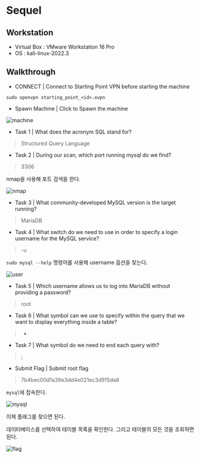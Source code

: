 # Sequel

## Workstation
- Virtual Box : VMware Workstation 16 Pro
- OS : kali-linux-2022.3

## Walkthrough

* CONNECT | Connect to Starting Point VPN before starting the machine

```
sudo openvpn starting_point_<id>.ovpn
```

* Spawn Machine | Click to Spawn the machine

![machine]()

* Task 1 | What does the acronym SQL stand for?

> Structured Query Language

* Task 2 | During our scan, which port running mysql do we find?

> 3306

nmap을 사용해 포트 검색을 한다.

![nmap]()

* Task 3 | What community-developed MySQL version is the target running?

> MariaDB

* Task 4 | What switch do we need to use in order to specify a login username for the MySQL service?

> -u

`sudo mysql --help` 명령어를 사용해 username 옵션을 찾는다.

![user]()


* Task 5 | Which username allows us to log into MariaDB without providing a password?

> root

* Task 6 | What symbol can we use to specify within the query that we want to display everything inside a table?

> *

* Task 7 | What symbol do we need to end each query with?

> ;

* Submit Flag | Submit root flag 

> 7b4bec00d1a39e3dd4e021ec3d915da8

`mysql`에 접속한다.

![mysql]()

이제 플래그를 찾으면 된다.

데이터베이스를 선택하여 테이블 목록을 확인한다. 그리고 테이블의 모든 것을 조회하면 된다.

![flag]()